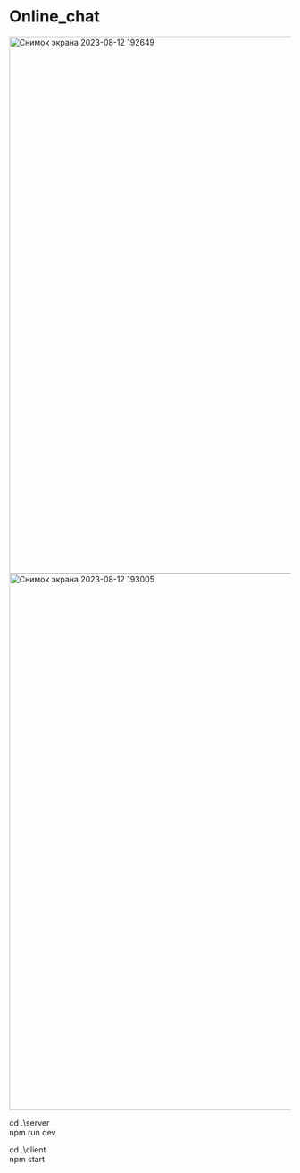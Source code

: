 # Online_chat

<img width="960" alt="Снимок экрана 2023-08-12 192649" src="https://github.com/Nikita-Komintsev/Online_chat/assets/70846416/400dc4d3-1fed-41d7-a69e-e442aaffcea8">

<img width="960" alt="Снимок экрана 2023-08-12 193005" src="https://github.com/Nikita-Komintsev/Online_chat/assets/70846416/6e406c21-64fd-40c2-9918-c6949c1edae2">

cd .\server\
npm run dev

cd .\client\
npm start
